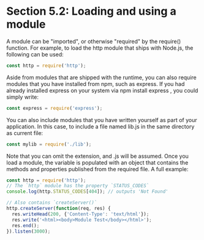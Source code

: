 # Section 5.2: Loading and using a module

A module can be "imported", or otherwise "required" by the require() function. For 
example, to load the http module that ships with Node.js, the following can be used:
```js
const http = require('http');
```

Aside from modules that are shipped with the runtime, you can also require modules 
that you have installed from npm, such as express. If you had already installed 
express on your system via npm install express , you could simply write:
```js
const express = require('express');
```

You can also include modules that you have written yourself as part of your 
application. In this case, to include a file named lib.js in the same directory as 
current file:
```js
const mylib = require('./lib');
```

Note that you can omit the extension, and .js will be assumed. Once you load a module, 
the variable is populated with an object that contains the methods and properties 
published from the required file. A full example:

```js
const http = require('http');
// The `http` module has the property `STATUS_CODES`
console.log(http.STATUS_CODES[404]); // outputs 'Not Found'

// Also contains `createServer()`
http.createServer(function(req, res) {
  res.writeHead(200, {'Content-Type': 'text/html'});
  res.write('<html><body>Module Test</body></html>');
  res.end();
}).listen(3000);
```